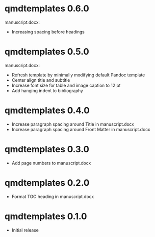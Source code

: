 # qmdtemplates 0.6.0

manuscript.docx:

* Increasing spacing before headings

# qmdtemplates 0.5.0

manuscript.docx:

* Refresh template by minimally modifying default Pandoc template
* Center align title and subtitle
* Increase font size for table and image caption to 12 pt
* Add hanging indent to bibliography

# qmdtemplates 0.4.0

* Increase paragraph spacing around Title in manuscript.docx
* Increase paragraph spacing around Front Matter in manuscript.docx

# qmdtemplates 0.3.0

* Add page numbers to manuscript.docx

# qmdtemplates 0.2.0

* Format TOC heading in manuscript.docx

# qmdtemplates 0.1.0

* Initial release
